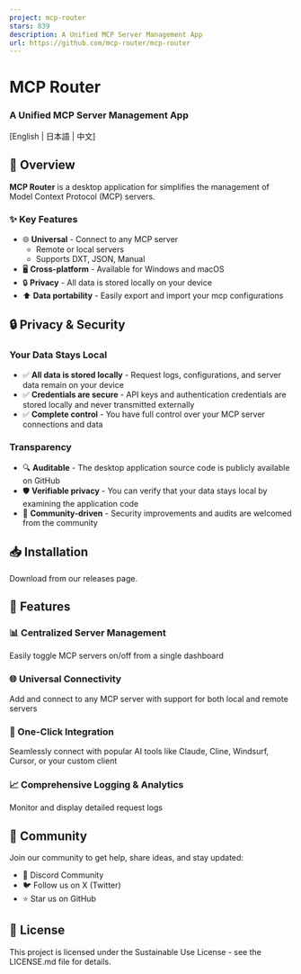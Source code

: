 ```yaml
---
project: mcp-router
stars: 839
description: A Unified MCP Server Management App
url: https://github.com/mcp-router/mcp-router
---
```


MCP Router
==========

### A Unified MCP Server Management App

\[English | 日本語 | 中文\]

🎯 Overview
-----------

**MCP Router** is a desktop application for simplifies the management of Model Context Protocol (MCP) servers.

### ✨ Key Features

-   🌐 **Universal** - Connect to any MCP server
    -   Remote or local servers
    -   Supports DXT, JSON, Manual
-   🖥️ **Cross-platform** - Available for Windows and macOS
-   🔒 **Privacy** - All data is stored locally on your device
-   ⬆️ **Data portability** - Easily export and import your mcp configurations

🔒 Privacy & Security
---------------------

### Your Data Stays Local

-   ✅ **All data is stored locally** - Request logs, configurations, and server data remain on your device
-   ✅ **Credentials are secure** - API keys and authentication credentials are stored locally and never transmitted externally
-   ✅ **Complete control** - You have full control over your MCP server connections and data

### Transparency

-   🔍 **Auditable** - The desktop application source code is publicly available on GitHub
-   🛡️ **Verifiable privacy** - You can verify that your data stays local by examining the application code
-   🤝 **Community-driven** - Security improvements and audits are welcomed from the community

📥 Installation
---------------

Download from our releases page.

🚀 Features
-----------

### 📊 Centralized Server Management

Easily toggle MCP servers on/off from a single dashboard

### 🌐 Universal Connectivity

Add and connect to any MCP server with support for both local and remote servers

### 🔗 One-Click Integration

Seamlessly connect with popular AI tools like Claude, Cline, Windsurf, Cursor, or your custom client

### 📈 Comprehensive Logging & Analytics

Monitor and display detailed request logs

🤝 Community
------------

Join our community to get help, share ideas, and stay updated:

-   💬 Discord Community
-   🐦 Follow us on X (Twitter)
-   ⭐ Star us on GitHub

📝 License
----------

This project is licensed under the Sustainable Use License - see the LICENSE.md file for details.

